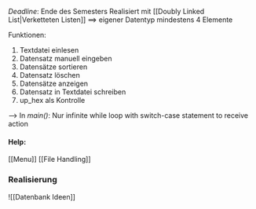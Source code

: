 _Deadline_: Ende des Semesters
Realisiert mit [[Doubly Linked List|Verketteten Listen]]
==> eigener Datentyp
mindestens 4 Elemente

Funktionen:
1) Textdatei einlesen
2) Datensatz manuell eingeben
3) Datensätze sortieren
4) Datensatz löschen
5) Datensätze anzeigen
7) Datensatz in Textdatei schreiben
8) up_hex als Kontrolle

--> In _main()_: Nur infinite while loop with switch-case statement to receive action

#### Help:
[[Menu]]
[[File Handling]]

### Realisierung
![[Datenbank Ideen]]